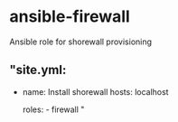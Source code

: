 # ansible-firewall
Ansible role for shorewall provisioning

"site.yml:
---
- name: Install shorewall
  hosts: localhost

    roles:
        - firewall
"
